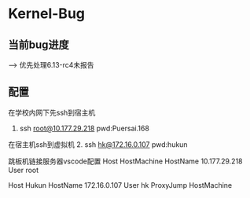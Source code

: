 # Kernel-Bug

## 当前bug进度
--> 优先处理6.13-rc4未报告


## 配置
在学校内网下先ssh到宿主机
1. ssh root@10.177.29.218
pwd:Puersai.168

在宿主机ssh到虚拟机
2. ssh hk@172.16.0.107
pwd:hukun

跳板机链接服务器vscode配置
Host HostMachine
  HostName 10.177.29.218
  User root

Host Hukun
  HostName 172.16.0.107
  User hk
  ProxyJump HostMachine  
